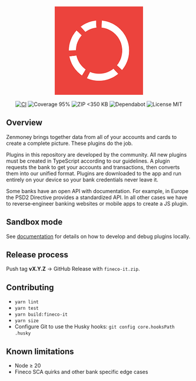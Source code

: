 <p align="center">
  <a href="https://zenmoney.app"><img src="./docs/assets/logo.png" alt="Zenmoney logo"/></a>
</p>

<p align="center">
  <a href="https://github.com/AlexBomber12/ZenPlugins/actions/workflows/ci.yml"><img src="https://github.com/AlexBomber12/ZenPlugins/actions/workflows/ci.yml/badge.svg" alt="CI"/></a>
  <img src="https://img.shields.io/badge/Coverage-95%25-brightgreen" alt="Coverage 95%"/>
  <img src="https://img.shields.io/badge/zip%20size-<350KB-success" alt="ZIP <350 KB"/>
  <img src="https://img.shields.io/badge/dependabot-enabled-blue" alt="Dependabot"/>
  <img src="https://img.shields.io/badge/License-MIT-green" alt="License MIT"/>
</p>

## Overview

Zenmoney brings together data from all of your accounts and cards to create a complete picture. These plugins do the job.

Plugins in this repository are developed by the community. All new plugins must be created in TypeScript according to our guidelines. A plugin requests the bank to get your accounts and transactions, then converts them into our unified format. Plugins are downloaded to the app and run entirely on your device so your bank credentials never leave it.

Some banks have an open API with documentation. For example, in Europe the PSD2 Directive provides a standardized API. In all other cases we have to reverse‑engineer banking websites or mobile apps to create a JS plugin.

## Sandbox mode

See [documentation](./docs/README.md) for details on how to develop and debug plugins locally.

## Release process

Push tag **vX.Y.Z** → GitHub Release with `fineco-it.zip`.

## Contributing

- `yarn lint`
- `yarn test`
- `yarn build:fineco-it`
- `yarn size`
- Configure Git to use the Husky hooks: `git config core.hooksPath .husky`

## Known limitations

- Node ≥ 20
- Fineco SCA quirks and other bank specific edge cases
